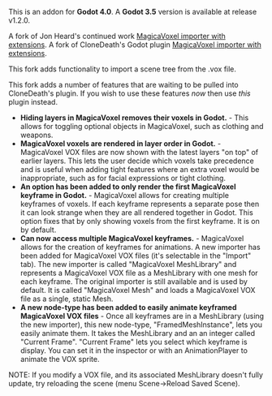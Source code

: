This is an addon for **Godot 4.0**.  A **Godot 3.5** version is available at release v1.2.0.

A fork of Jon Heard's continued work [MagicaVoxel importer with extensions](https://github.com/jon-heard/Godot-MagicaVoxel-Importer-with-Extensions).
A fork of CloneDeath's Godot plugin [MagicaVoxel importer with extensions](https://github.com/CloneDeath/MagicaVoxel-Importer-with-Extensions).

This fork adds functionality to import a scene tree from the .vox file.

This fork adds a number of features that are waiting to be pulled into CloneDeath's plugin.  If you wish to use these features _now_ then use _this_ plugin instead.

- __Hiding layers in MagicaVoxel removes their voxels in Godot.__ - This allows for toggling optional objects in MagicaVoxel, such as clothing and weapons.
- __MagicaVoxel voxels are rendered in layer order in Godot.__ - MagicaVoxel VOX files are now shown with the latest layers "on top" of earlier layers. This lets the user decide which voxels take precedence and is useful when adding tight features where an extra voxel would be inappropriate, such as for facial expressions or tight clothing.
- __An option has been added to only render the first MagicaVoxel keyframe in Godot.__ - MagicaVoxel allows for creating multiple keyframes of voxels. If each keyframe represents a separate pose then it can look strange when they are all rendered together in Godot. This option fixes that by only showing voxels from the first keyframe. It is on by default.
- __Can now access multiple MagicaVoxel keyframes.__ - MagicaVoxel allows for the creation of keyframes for animations. A new importer has been added for MagicaVoxel VOX files (it's selectable in the "Import" tab). The new importer is called "MagicaVoxel MeshLibrary" and represents a MagicaVoxel VOX file as a MeshLibrary with one mesh for each keyframe. The original importer is still available and is used by default. It is called "MagicaVoxel Mesh" and loads a MagicaVoxel VOX file as a single, static Mesh.
- __A new node-type has been added to easily animate keyframed MagicaVoxel VOX files__ - Once all keyframes are in a MeshLibrary (using the new importer), this new node-type, "FramedMeshInstance", lets you easily animate them. It takes the MeshLibrary and an an integer called "Current Frame". "Current Frame" lets you select which keyframe is display. You can set it in the inspector or with an AnimationPlayer to animate the VOX sprite.

NOTE: If you modify a VOX file, and its associated MeshLibrary doesn't fully update, try reloading the scene (menu Scene->Reload Saved Scene). 
